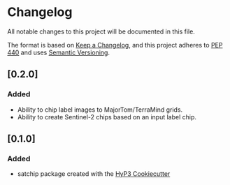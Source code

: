 # Changelog

All notable changes to this project will be documented in this file.

The format is based on [Keep a Changelog](https://keepachangelog.com/en/1.0.0/),
and this project adheres to [PEP 440](https://www.python.org/dev/peps/pep-0440/)
and uses [Semantic Versioning](https://semver.org/spec/v2.0.0.html).

## [0.2.0]

### Added
- Ability to chip label images to MajorTom/TerraMind grids.
- Ability to create Sentinel-2 chips based on an input label chip.

## [0.1.0]

### Added
- satchip package created with the [HyP3 Cookiecutter](https://github.com/ASFHyP3/hyp3-cookiecutter)
